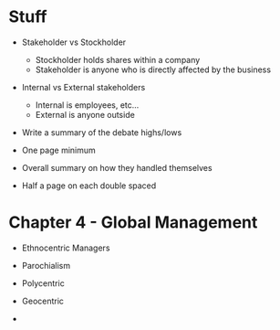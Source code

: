
# Stuff

- Stakeholder vs Stockholder
	- Stockholder holds shares within a company
	- Stakeholder is anyone who is directly affected by the business

- Internal vs External stakeholders
	- Internal is employees, etc...
	- External is anyone outside 



- Write a summary of the debate highs/lows
- One page minimum
- Overall summary on how they handled themselves
- Half a page on each double spaced


# Chapter 4 - Global Management

-  Ethnocentric Managers
- Parochialism
- Polycentric
- Geocentric


- 